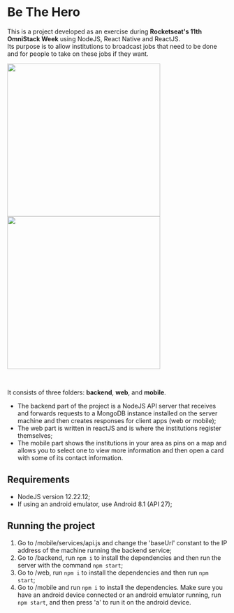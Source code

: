 # Be The Hero

This is a project developed as an exercise during **Rocketseat's 11th OmniStack Week** using NodeJS, React Native and ReactJS.  
Its purpose is to allow institutions to broadcast jobs that need to be done and for people to take on these jobs if they want.

<img height=350 src="https://github.com/nicolastmaia/be-the-hero/assets/45211638/c0879dc5-bc59-4fb0-a798-98217f982781"/>
<img height=350 src="https://github.com/nicolastmaia/be-the-hero/assets/45211638/6fffa14e-2400-4323-a106-74435661aab6"/>

&nbsp;

It consists of three folders: **backend**, **web**, and **mobile**.

- The backend part of the project is a NodeJS API server that receives and forwards requests to a MongoDB instance installed on the server machine and then creates responses for client apps (web or mobile);
- The web part is written in reactJS and is where the institutions register themselves;
- The mobile part shows the institutions in your area as pins on a map and allows you to select one to view more information and then open a card with some of its contact information.

## Requirements
- NodeJS version 12.22.12;
- If using an android emulator, use Android 8.1 (API 27);

## Running the project
1. Go to /mobile/services/api.js and change the 'baseUrl' constant to the IP address of the machine running the backend service;
2. Go to /backend, run `npm i` to install the dependencies and then run the server with the command `npm start`;
3. Go to /web, run `npm i` to install the dependencies and then run `npm start`;
4. Go to /mobile and run `npm i` to install the dependencies. Make sure you have an android device connected or an android emulator running,  run `npm start`, and then press 'a' to run it on the android device.
